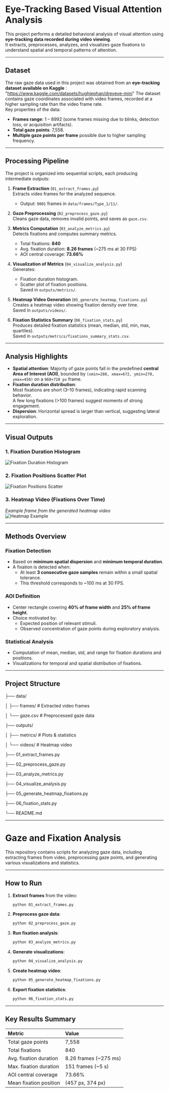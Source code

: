 # Eye-Tracking Based Visual Attention Analysis

This project performs a detailed behavioral analysis of visual attention using **eye-tracking data recorded during video viewing**.  
It extracts, preprocesses, analyzes, and visualizes gaze fixations to understand spatial and temporal patterns of attention.

---

## Dataset

The raw gaze data used in this project was obtained from an **eye-tracking dataset available on Kaggle** : "https://www.kaggle.com/datasets/hughiephan/dreyeve-mini"
The dataset contains gaze coordinates associated with video frames, recorded at a higher sampling rate than the video frame rate.  
Key properties of the data:
- **Frames range**: 1 – 8992 (some frames missing due to blinks, detection loss, or acquisition artifacts).
- **Total gaze points**: 7,558.
- **Multiple gaze points per frame** possible due to higher sampling frequency.

---

## Processing Pipeline

The project is organized into sequential scripts, each producing intermediate outputs:

1. **Frame Extraction** (`01_extract_frames.py`)  
   Extracts video frames for the analyzed sequence.  
   - Output: `9001` frames in `data/frames/Type_1/11/`.

2. **Gaze Preprocessing** (`02_preprocess_gaze.py`)  
   Cleans gaze data, removes invalid points, and saves as `gaze.csv`.

3. **Metrics Computation** (`03_analyze_metrics.py`)  
   Detects fixations and computes summary metrics.  
   - Total fixations: **840**  
   - Avg. fixation duration: **8.26 frames** (~275 ms at 30 FPS)  
   - AOI central coverage: **73.66%**

4. **Visualization of Metrics** (`04_visualize_analysis.py`)  
   Generates:  
   - Fixation duration histogram.  
   - Scatter plot of fixation positions.  
   Saved in `outputs/metrics/`.

5. **Heatmap Video Generation** (`05_generate_heatmap_fixations.py`)  
   Creates a heatmap video showing fixation density over time.  
   Saved in `outputs/videos/`.

6. **Fixation Statistics Summary** (`06_fixation_stats.py`)  
   Produces detailed fixation statistics (mean, median, std, min, max, quartiles).  
   Saved in `outputs/metrics/fixations_summary_stats.csv`.

---

## Analysis Highlights

- **Spatial attention**: Majority of gaze points fall in the predefined **central Area of Interest (AOI)**, bounded by `(xmin=288, xmax=672, ymin=270, ymax=450)` on a `960×720 px` frame.
- **Fixation duration distribution**:  
  Most fixations are short (3–10 frames), indicating rapid scanning behavior.  
  A few long fixations (>100 frames) suggest moments of strong engagement.
- **Dispersion**: Horizontal spread is larger than vertical, suggesting lateral exploration.

---

## Visual Outputs

### 1. Fixation Duration Histogram
![Fixation Duration Histogram](outputs/metrics/fixation_durations_histogram.png)

### 2. Fixation Positions Scatter Plot
![Fixation Positions Scatter](outputs/metrics/fixation_positions_scatter.png)

### 3. Heatmap Video (Fixations Over Time)
*Example frame from the generated heatmap video*  
![Heatmap Example](outputs/videos/heatmap_frame_example.png)

---

## Methods Overview

### Fixation Detection
- Based on **minimum spatial dispersion** and **minimum temporal duration**.
- A fixation is detected when:
  - At least **3 consecutive gaze samples** remain within a small spatial tolerance.
  - This threshold corresponds to ~100 ms at 30 FPS.

### AOI Definition
- Center rectangle covering **40% of frame width** and **25% of frame height**.
- Choice motivated by:
  - Expected position of relevant stimuli.
  - Observed concentration of gaze points during exploratory analysis.

### Statistical Analysis
- Computation of mean, median, std, and range for fixation durations and positions.
- Visualizations for temporal and spatial distribution of fixations.

---

## Project Structure

├── data/

│ ├── frames/ # Extracted video frames

│ └── gaze.csv # Preprocessed gaze data

├── outputs/

│ ├── metrics/ # Plots & statistics

│ └── videos/ # Heatmap video

├── 01_extract_frames.py

├── 02_preprocess_gaze.py

├── 03_analyze_metrics.py

├── 04_visualize_analysis.py

├── 05_generate_heatmap_fixations.py

├── 06_fixation_stats.py

└── README.md

---

# Gaze and Fixation Analysis

This repository contains scripts for analyzing gaze data, including extracting frames from video, preprocessing gaze points, and generating various visualizations and statistics.

---

## How to Run

1.  **Extract frames** from the video:
    ```bash
    python 01_extract_frames.py
    ```

2.  **Preprocess gaze data**:
    ```bash
    python 02_preprocess_gaze.py
    ```

3.  **Run fixation analysis**:
    ```bash
    python 03_analyze_metrics.py
    ```

4.  **Generate visualizations**:
    ```bash
    python 04_visualize_analysis.py
    ```

5.  **Create heatmap video**:
    ```bash
    python 05_generate_heatmap_fixations.py
    ```

6.  **Export fixation statistics**:
    ```bash
    python 06_fixation_stats.py
    ```

---

## Key Results Summary

| Metric | Value |
| :--- | :--- |
| Total gaze points | 7,558 |
| Total fixations | 840 |
| Avg. fixation duration | 8.26 frames (~275 ms) |
| Max. fixation duration | 151 frames (~5 s) |
| AOI central coverage | 73.66% |
| Mean fixation position | (457 px, 374 px) |
